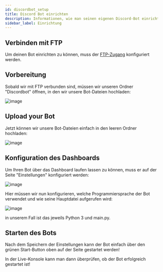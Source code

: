 ```yaml
---
id: discordbot_setup
title: Discord Bot einrichten
description: Informationen, wie man seinen eigenen Discord-Bot einrichtet - ZAP-Hosting.com documentation
sidebar_label: Einrichtung
---
```


## Verbinden mit FTP

Um deinen Bot einrichten zu können, muss der [FTP-Zugang](gameserver_ftpaccess.md) konfiguriert werden.

## Vorbereitung

Sobald wir mit FTP verbunden sind, müssen wir unseren Ordner "Discordbot" öffnen, in den wir unsere Bot-Dateien hochladen:

![image](https://screensaver01.zap-hosting.com/index.php/s/FTwHneyeijq8iex/preview)

## Upload your Bot

Jetzt können wir unsere Bot-Dateien einfach in den leeren Ordner hochladen:

![image](https://screensaver01.zap-hosting.com/index.php/s/9BBsGaRw7t6K96n/preview)

## Konfiguration des Dashboards

Um Ihren Bot über das Dashboard laufen lassen zu können, muss er auf der Seite "Einstellungen" konfiguriert werden:

![image](https://screensaver01.zap-hosting.com/index.php/s/qSEopXCqrNWmti2/preview)

Hier müssen wir nun konfigurieren, welche Programmiersprache der Bot verwendet und wie seine Hauptdatei aufgerufen wird:

![image](https://screensaver01.zap-hosting.com/index.php/s/B9SYfA3gkoW86MP/preview)

in unserem Fall ist das jeweils Python 3 und main.py.

## Starten des Bots

Nach dem Speichern der Einstellungen kann der Bot einfach über den grünen Start-Button oben auf der Seite gestartet werden!

In der Live-Konsole kann man dann überprüfen, ob der Bot erfolgreich gestartet ist!